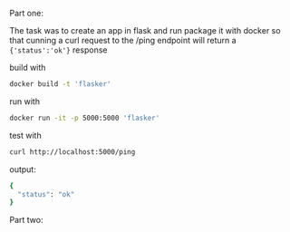 Part one:

The task was to create an app in flask and run package it with docker so that cunning a curl request to the /ping endpoint will return a `{'status':'ok'}` response

build with
```bash
docker build -t 'flasker'
```

run with
```bash
docker run -it -p 5000:5000 'flasker'
```

test with 
```bash
curl http://localhost:5000/ping
```
output:
```bash
{
  "status": "ok"
}
```

Part two:
